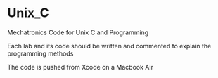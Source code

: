 # Unix_C
Mechatronics Code for Unix C and Programming

Each lab and its code should be written and commented to explain the programming methods

The code is pushed from Xcode on a Macbook Air